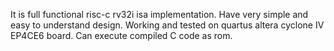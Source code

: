 It is full functional risc-c rv32i isa implementation.
Have very simple and easy to understand design.
Working and tested on quartus altera cyclone IV EP4CE6 board.
Can execute compiled C code as rom.

